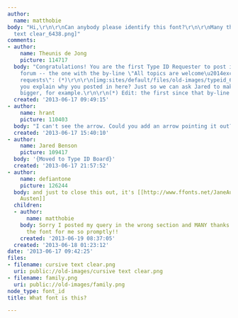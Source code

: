 ```yaml
---
author:
  name: matthobie
body: "Hi,\r\n\r\nCan anybody please identify this font?\r\n\r\nMany thanks.[img:sites/default/files/old-images/cursive
  text clear_6438.png]"
comments:
- author:
    name: Theunis de Jong
    picture: 114717
  body: "Congratulations! You are the first Type ID Requester to post in the <em>general</em>
    forum -- the one with the by-line \"All topics are welcome\u2014except font ID
    requests\": (*)\r\n\r\n[img:sites/default/files/old-images/typeid_6050.PNG]\r\n\r\nCan
    you explain why you posted in here? Just so we can ask Jared to make the by-line
    bigger, for example.\r\n\r\n(*) Edit: the first since that by-line appeared."
  created: '2013-06-17 09:49:15'
- author:
    name: hrant
    picture: 110403
  body: "I can't see the arrow. Could you add an arrow pointing it out?\r\n\r\nhhp\r\n"
  created: '2013-06-17 15:40:10'
- author:
    name: Jared Benson
    picture: 109417
  body: '{Moved to Type ID Board}'
  created: '2013-06-17 21:57:52'
- author:
    name: defiantone
    picture: 126244
  body: and just to close this out, it's [[http://www.ffonts.net/JaneAusten.font|Jane
    Austen]]
  children:
  - author:
      name: matthobie
    body: Sorry I posted my query in the wrong section and MANY thanks for identifying
      the font for me so promptly!!
    created: '2013-06-19 08:37:05'
  created: '2013-06-18 01:23:12'
date: '2013-06-17 09:42:25'
files:
- filename: cursive text clear.png
  uri: public://old-images/cursive text clear.png
- filename: family.png
  uri: public://old-images/family.png
node_type: font_id
title: What font is this?

---
```


